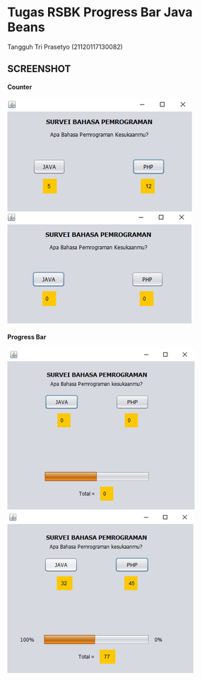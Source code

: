 # Tugas RSBK Progress Bar Java Beans
Tangguh Tri Prasetyo (21120117130082)
## SCREENSHOT
#### Counter
![Alt text](/rsbk4.PNG?raw=true "Counter")
![Alt text](/rsbk3.PNG?raw=true "Counter")
#### Progress Bar
![Alt text](/rsbk1.PNG?raw=true "Progress Bar")
![Alt text](/rsbk2.PNG?raw=true "Progress Bar")
